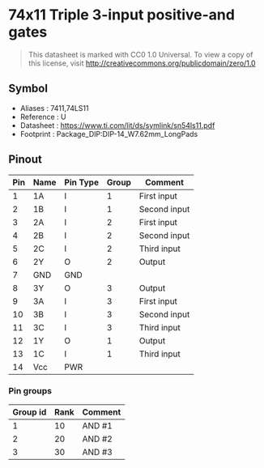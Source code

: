 # 74x11 Triple 3-input positive-and gates

> This datasheet is marked with CC0 1.0
> Universal. To view a copy of this license, visit
> http://creativecommons.org/publicdomain/zero/1.0

## Symbol

* Aliases : 7411,74LS11
* Reference : U
* Datasheet : https://www.ti.com/lit/ds/symlink/sn54ls11.pdf
* Footprint : Package_DIP:DIP-14_W7.62mm_LongPads

## Pinout

|Pin|Name|Pin Type|Group|Comment|
|---|---|---|---|---|
|1|1A|I|1|First input|
|2|1B|I|1|Second input|
|3|2A|I|2|First input|
|4|2B|I|2|Second input|
|5|2C|I|2|Third input|
|6|2Y|O|2|Output|
|7|GND|GND|||
|8|3Y|O|3|Output|
|9|3A|I|3|First input|
|10|3B|I|3|Second input|
|11|3C|I|3|Third input|
|12|1Y|O|1|Output|
|13|1C|I|1|Third input|
|14|Vcc|PWR|||

### Pin groups

|Group id|Rank|Comment|
|---|---|---|
|1|10|AND #1|
|2|20|AND #2|
|3|30|AND #3|
